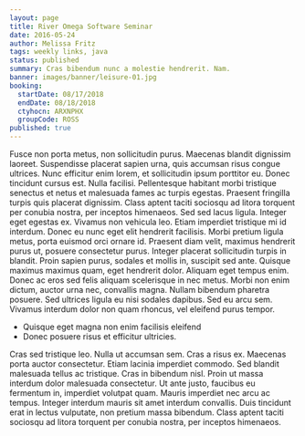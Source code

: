 ```yaml
---
layout: page
title: River Omega Software Seminar
date: 2016-05-24
author: Melissa Fritz
tags: weekly links, java
status: published
summary: Cras bibendum nunc a molestie hendrerit. Nam.
banner: images/banner/leisure-01.jpg
booking:
  startDate: 08/17/2018
  endDate: 08/18/2018
  ctyhocn: ARXNPHX
  groupCode: ROSS
published: true
---
```

Fusce non porta metus, non sollicitudin purus. Maecenas blandit dignissim laoreet. Suspendisse placerat sapien urna, quis accumsan risus congue ultrices. Nunc efficitur enim lorem, et sollicitudin ipsum porttitor eu. Donec tincidunt cursus est. Nulla facilisi. Pellentesque habitant morbi tristique senectus et netus et malesuada fames ac turpis egestas. Praesent fringilla turpis quis placerat dignissim. Class aptent taciti sociosqu ad litora torquent per conubia nostra, per inceptos himenaeos. Sed sed lacus ligula. Integer eget egestas ex. Vivamus non vehicula leo.
Etiam imperdiet tristique mi id interdum. Donec eu nunc eget elit hendrerit facilisis. Morbi pretium ligula metus, porta euismod orci ornare id. Praesent diam velit, maximus hendrerit purus ut, posuere consectetur purus. Integer placerat sollicitudin turpis in blandit. Proin sapien purus, sodales et mollis in, suscipit sed ante. Quisque maximus maximus quam, eget hendrerit dolor. Aliquam eget tempus enim. Donec ac eros sed felis aliquam scelerisque in nec metus. Morbi non enim dictum, auctor urna nec, convallis magna. Nullam bibendum pharetra posuere. Sed ultrices ligula eu nisi sodales dapibus. Sed eu arcu sem. Vivamus interdum dolor non quam rhoncus, vel eleifend purus tempor.

* Quisque eget magna non enim facilisis eleifend
* Donec posuere risus et efficitur ultricies.

Cras sed tristique leo. Nulla ut accumsan sem. Cras a risus ex. Maecenas porta auctor consectetur. Etiam lacinia imperdiet commodo. Sed blandit malesuada tellus ac tristique. Cras in bibendum nisl. Proin ut massa interdum dolor malesuada consectetur. Ut ante justo, faucibus eu fermentum in, imperdiet volutpat quam. Mauris imperdiet nec arcu ac tempus. Integer interdum mauris sit amet interdum convallis. Duis tincidunt erat in lectus vulputate, non pretium massa bibendum. Class aptent taciti sociosqu ad litora torquent per conubia nostra, per inceptos himenaeos.
